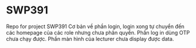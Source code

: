 # SWP391
Repo for project SWP391
Cơ bản về phần login, login xong tự chuyển đến các homepage của các role nhưng chưa phân quyền.
Phần log in dùng OTP chưa chạy được. Phần màn hình của lecturer chưa display được data.
